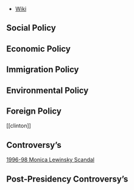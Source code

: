 - [Wiki](https://en.wikipedia.org/wiki/Bill_Clinton)
## Social Policy

## Economic Policy

## Immigration Policy

## Environmental Policy

## Foreign Policy
[[clinton]]
## Controversy’s

[1996-98 Monica Lewinsky Scandal](1996-98%20Monica%20Lewinsky%20Scandal)
## Post-Presidency Controversy’s
